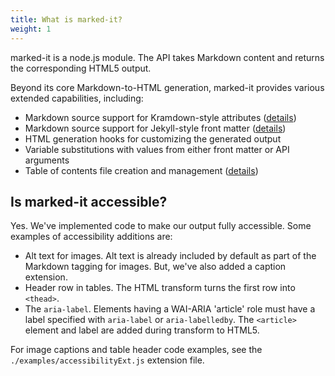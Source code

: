 ```yaml
---
title: What is marked-it?
weight: 1
---
```


marked-it is a node.js module.  The API takes Markdown content and returns the corresponding HTML5 output.

Beyond its core Markdown-to-HTML generation, marked-it provides various extended capabilities, including:
- Markdown source support for Kramdown-style attributes ([details](https://ibm.github.io/marked-it/marked-it/attributes/))
- Markdown source support for Jekyll-style front matter ([details](https://pages.github.ibm.com/cloud-doc-build/test-marked-it-spec/marked-it/attributes-definitions/))
- HTML generation hooks for customizing the generated output
- Variable substitutions with values from either front matter or API arguments
- Table of contents file creation and management ([details](https://pages.github.ibm.com/cloud-doc-build/test-marked-it-spec/marked-it-cli/toc/))

## Is marked-it accessible?
Yes. We've implemented code to make our output fully accessible. Some examples of accessibility additions are:
- Alt text for images. Alt text is already included by default as part of the Markdown tagging for images. But, we've also added a caption extension.
- Header row in tables. The HTML transform turns the first row into `<thead>`.
- The `aria-label`. Elements having a WAI-ARIA 'article' role must have a label specified with `aria-label` or `aria-labelledby`. The `<article>` element and label are added during transform to HTML5.

For image captions and table header code examples, see the `./examples/accessibilityExt.js` extension file.
